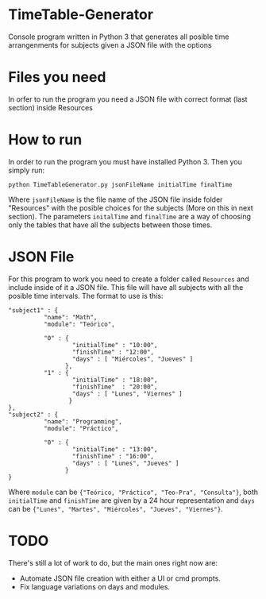 # TimeTable-Generator
Console program written in Python 3 that generates all posible time arrangenments for subjects given a JSON file with the options
# Files you need
In orfer to run the program you need a JSON file with correct format (last section) inside Resources
# How to run
In order to run the program you must have installed Python 3.
Then you simply run:
```
python TimeTableGenerator.py jsonFileName initialTime finalTime
```
Where ```jsonFileName``` is the file name of the JSON file inside folder "Resources" with the posible choices for the subjects (More on this in next section). 
The parameters ```initalTime``` and ```finalTime``` are a way of choosing only the tables that have all the subjects between those times.

# JSON File
For this program to work you need to create a folder called ```Resources``` and include inside of it a JSON file. This file will have all subjects with all the posible time intervals.
The format to use is this:
```
"subject1" : {
          "name": "Math",
          "module": "Teórico",
          
          "0" : {
                  "initialTime" : "10:00",
                  "finishTime" : "12:00",
                  "days" : [ "Miércoles", "Jueves" ] 
                },
          "1" : {
                  "initialTime" : "18:00",
                  "finishTime"  : "20:00",
                  "days" : [ "Lunes", "Viernes" ]
                 }
},
"subject2" : {
          "name": "Programming",
          "module": "Práctico",
          
          "0" : {
                  "initialTime" : "13:00",
                  "finishTime" : "16:00",
                  "days" : [ "Lunes", "Jueves" ] 
                }
}
```
Where ```module``` can be ```{"Teórico, "Práctico", "Teo-Pra", "Consulta"}```, both ```initialTime``` and ```finishTime``` are given by a 24 hour representation and ```days``` can be ```{"Lunes", "Martes", "Miércoles", "Jueves", "Viernes"}```.

# TODO
There's still a lot of work to do, but the main ones right now are:

- Automate JSON file creation with either a UI or cmd prompts.
- Fix language variations on days and modules.


